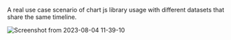 A real use case scenario of chart js library usage with different datasets that share the same timeline.

![Screenshot from 2023-08-04 11-39-10](https://github.com/marcofalcone/chartJs-timeline/assets/61291681/2337828a-b7c6-463d-9881-d6c187afb3ba)
